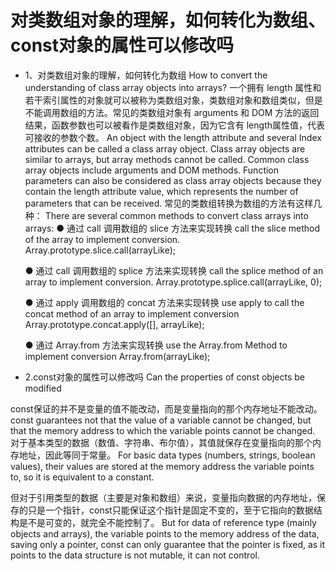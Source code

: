 # 对类数组对象的理解，如何转化为数组、const对象的属性可以修改吗
- 1、对类数组对象的理解，如何转化为数组
How to convert the understanding of class array objects into arrays?
一个拥有 length 属性和若干索引属性的对象就可以被称为类数组对象，类数组对象和数组类似，但是不能调用数组的方法。常见的类数组对象有 arguments 和 DOM 方法的返回结果，函数参数也可以被看作是类数组对象，因为它含有 length属性值，代表可接收的参数个数。
An object with the length attribute and several Index attributes can be called a class array object. Class array objects are similar to arrays, but array methods cannot be called. Common class array objects include arguments and DOM methods. Function parameters can also be considered as class array objects because they contain the length attribute value, which represents the number of parameters that can be received. 
常见的类数组转换为数组的方法有这样几种：
There are several common methods to convert class arrays into arrays: 
    ● 通过 call 调用数组的 slice 方法来实现转换
call the slice method of the array to implement conversion.
    Array.prototype.slice.call(arrayLike);

    ● 通过 call 调用数组的 splice 方法来实现转换
call the splice method of an array to implement conversion.
    Array.prototype.splice.call(arrayLike, 0);

    ● 通过 apply 调用数组的 concat 方法来实现转换
use apply to call the concat method of an array to implement conversion
    Array.prototype.concat.apply([], arrayLike);
    
    ● 通过 Array.from 方法来实现转换
use the Array.from Method to implement conversion
    Array.from(arrayLike);

- 2.const对象的属性可以修改吗
Can the properties of const objects be modified

const保证的并不是变量的值不能改动，而是变量指向的那个内存地址不能改动。
const guarantees not that the value of a variable cannot be changed, but that the memory address to which the variable points cannot be changed.
对于基本类型的数据（数值、字符串、布尔值），其值就保存在变量指向的那个内存地址，因此等同于常量。
For basic data types (numbers, strings, boolean values), their values are stored at the memory address the variable points to, so it is equivalent to a constant.

但对于引用类型的数据（主要是对象和数组）来说，变量指向数据的内存地址，保存的只是一个指针，const只能保证这个指针是固定不变的，至于它指向的数据结构是不是可变的，就完全不能控制了。
But for data of reference type (mainly objects and arrays), the variable points to the memory address of the data, saving only a pointer, const can only guarantee that the pointer is fixed, as it points to the data structure is not mutable, it can not control.